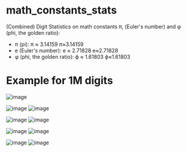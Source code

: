 # math_constants_stats
(Combined) Digit Statistics on math constants π, (Euler's number) and φ (phi, the golden ratio):
- π (pi): π ≈ 3.14159 π≈3.14159
- e (Euler's number): e ≈ 2.71828 e≈2.71828
- φ (phi, the golden ratio): ϕ ≈ 1.61803 ϕ≈1.61803

# Example for 1M digits
![image](https://github.com/user-attachments/assets/80a35715-7c84-4641-a305-da000e2e5a10)

![image](https://github.com/user-attachments/assets/ba445710-2b1c-4915-8e9e-2c7481d9aadb)
![image](https://github.com/user-attachments/assets/2d912b06-b114-4ede-ac3c-19f18a5e3323)

![image](https://github.com/user-attachments/assets/4a7f84fd-f578-472d-aa71-d1ccc1bf4982)
![image](https://github.com/user-attachments/assets/7d1f81de-61aa-4fb4-98fd-8681e2c1ba40)

![image](https://github.com/user-attachments/assets/b25b1970-995e-49cc-89cf-15dd4dffa1d5)
![image](https://github.com/user-attachments/assets/c41f786d-1636-4888-9a0d-83b940375930)

![image](https://github.com/user-attachments/assets/005093ab-caeb-4a52-a942-375592819de3)
![image](https://github.com/user-attachments/assets/352d74a3-fcca-425f-bfab-84a8eaf8be30)








